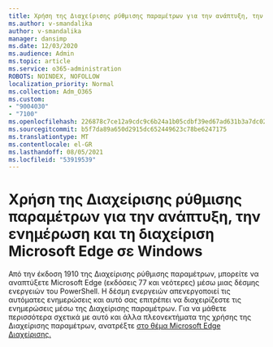 ```yaml
---
title: Χρήση της Διαχείρισης ρύθμισης παραμέτρων για την ανάπτυξη, την ενημέρωση και τη διαχείριση Microsoft Edge σε Windows
ms.author: v-smandalika
author: v-smandalika
manager: dansimp
ms.date: 12/03/2020
ms.audience: Admin
ms.topic: article
ms.service: o365-administration
ROBOTS: NOINDEX, NOFOLLOW
localization_priority: Normal
ms.collection: Adm_O365
ms.custom:
- "9004030"
- "7100"
ms.openlocfilehash: 226878c7ce12a9cdc9c6b24a1b05cdbf39ed67ad631b3a7dc02bbe0d7d6b91a2
ms.sourcegitcommit: b5f7da89a650d2915dc652449623c78be6247175
ms.translationtype: MT
ms.contentlocale: el-GR
ms.lasthandoff: 08/05/2021
ms.locfileid: "53919539"
---
```

# <a name="use-configuration-manager-to-deploy-update-and-manage-microsoft-edge-on-windows"></a>Χρήση της Διαχείρισης ρύθμισης παραμέτρων για την ανάπτυξη, την ενημέρωση και τη διαχείριση Microsoft Edge σε Windows

Από την έκδοση 1910 της Διαχείρισης ρύθμισης παραμέτρων, μπορείτε να αναπτύξετε Microsoft Edge (εκδόσεις 77 και νεότερες) μέσω μιας δέσμης ενεργειών του PowerShell. Η δέσμη ενεργειών απενεργοποιεί τις αυτόματες ενημερώσεις και αυτό σας επιτρέπει να διαχειρίζεστε τις ενημερώσεις μέσω της Διαχείρισης παραμέτρων. Για να μάθετε περισσότερα σχετικά με αυτό και άλλα πλεονεκτήματα της χρήσης της Διαχείρισης παραμέτρων, ανατρέξτε [στο θέμα Microsoft Edge Διαχείρισης.](https://docs.microsoft.com/mem/configmgr/apps/deploy-use/deploy-edge?)